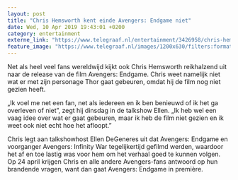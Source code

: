 ```yaml
---
layout: post
title: "Chris Hemsworth kent einde Avengers: Endgame niet"
date: Wed, 10 Apr 2019 19:43:01 +0200
category: entertainment
externe_link: "https://www.telegraaf.nl/entertainment/3426958/chris-hemsworth-kent-einde-avengers-endgame-niet"
feature_image: "https://www.telegraaf.nl/images/1200x630/filters:format(jpeg):quality(80)/cdn-kiosk-api.telegraaf.nl/226a8b48-5bb8-11e9-b843-0218eaf05005.png"
---
```


<p class="intro">Net als heel veel fans wereldwijd kijkt ook Chris Hemsworth reikhalzend uit naar de release van de film Avengers: Endgame. Chris weet namelijk niet wat er met zijn personage Thor gaat gebeuren, omdat hij de film nog niet gezien heeft.</p> <p>„Ik voel me net een fan, net als iedereen en ik ben benieuwd of ik het ga overleven of niet”, zegt hij dinsdag in de talkshow Ellen. „Ik heb wel een vaag idee over wat er gaat gebeuren, maar ik heb de film niet gezien en ik weet ook niet echt hoe het afloopt.”</p><p>Chris legt aan talkshowhost Ellen DeGeneres uit dat Avengers: Endgame en voorganger Avengers: Infinity War tegelijkertijd gefilmd werden, waardoor het af en toe lastig was voor hem om het verhaal goed te kunnen volgen. Op 24 april krijgen Chris en alle andere Avengers-fans antwoord op hun brandende vragen, want dan gaat Avengers: Endgame in première.</p>
